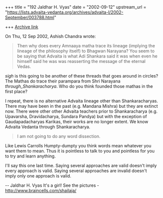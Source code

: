 +++
title = "192 Jaldhar H. Vyas"
date = "2002-09-12"
upstream_url = "https://lists.advaita-vedanta.org/archives/advaita-l/2002-September/003788.html"

+++
[Archive link](https://lists.advaita-vedanta.org/archives/advaita-l/2002-September/003788.html)

On Thu, 12 Sep 2002, Ashish Chandra wrote:

> Then why does every Amnaaya matha trace its lineage (implying the lineage
> of the philosophy itself) to Bhagwan Narayana? You seem to be saying that
> Advaita is what Adi Shankara said it was when even he himself said he was
> was reasserting the message of the eternal Vedas.
>

*sigh* is this going to be another of these threads that goes around in
circles?  The Mathas do trace their parampara from Shri Narayana
_through_Shankaracharya_.  Who do you think founded those mathas in the
first place?

I repeat, there is no alternative Advaita lineage other than
Shankaracharyas.  There may have been in the past (e.g. Mandana Mishra)
but they are extinct now.  There were other other Advaita teachers prior
to Shankaracharya (e.g. Upavarsha, Dravidacharya, Sundara Pandya) but with
the exception of Gaudapadacharyas Karikas, their works are no longer
extent.  We know Advaita Vedanta through Shankaracharya.

> I am not going to do any word dissection.

Like Lewis Carrolls Humpty-dumpty you think words mean whatever you want
them to mean.  Thus it is pointless to talk to you and pointless for you
to try and learn anything.

I'll say this one last time.  Saying several approaches are valid doesn't
imply every approach is valid.  Saying several approaches are invalid
doesn't imply only one approach is valid.


--
Jaldhar H. Vyas <jaldhar at braincells.com>
It's a girl! See the pictures - http://www.braincells.com/shailaja/

